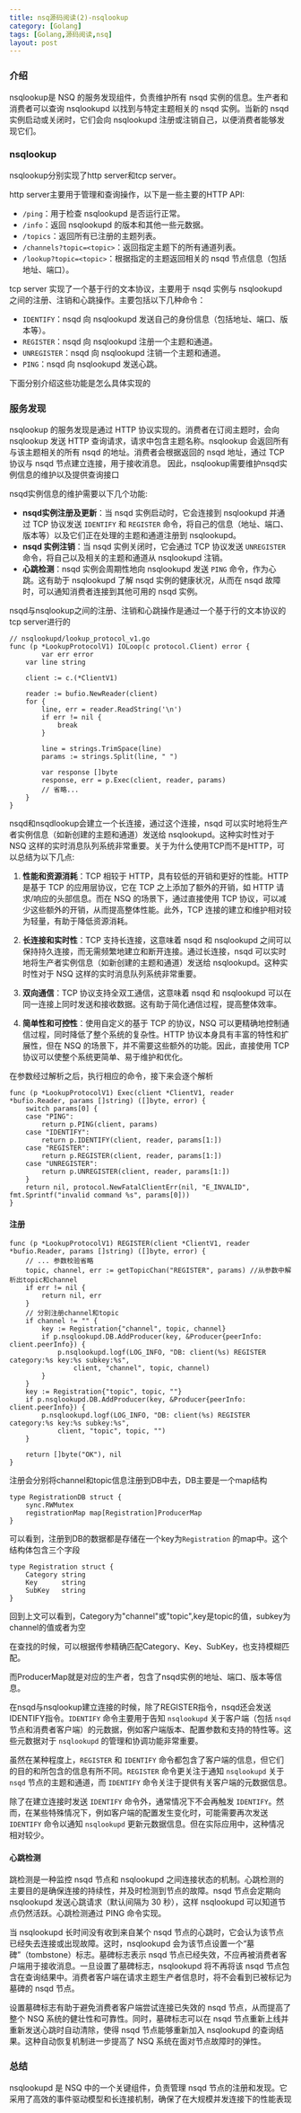```yaml
---
title: nsq源码阅读(2)-nsqlookup
category: [Golang]
tags: [Golang,源码阅读,nsq]
layout: post
---
```


### 介绍

nsqlookup是 NSQ 的服务发现组件，负责维护所有 nsqd 实例的信息。生产者和消费者可以查询 nsqlookupd 以找到与特定主题相关的 nsqd 实例。当新的 nsqd 实例启动或关闭时，它们会向 nsqlookupd 注册或注销自己，以便消费者能够发现它们。

### nsqlookup

nsqlookup分别实现了http server和tcp server。

http server主要用于管理和查询操作，以下是一些主要的HTTP API:

- `/ping`：用于检查 nsqlookupd 是否运行正常。
- `/info`：返回 nsqlookupd 的版本和其他一些元数据。
- `/topics`：返回所有已注册的主题列表。
- `/channels?topic=<topic>`：返回指定主题下的所有通道列表。
- `/lookup?topic=<topic>`：根据指定的主题返回相关的 nsqd 节点信息（包括地址、端口）。

tcp server 实现了一个基于行的文本协议，主要用于 nsqd 实例与 nsqlookupd 之间的注册、注销和心跳操作。主要包括以下几种命令：

- `IDENTIFY`：nsqd 向 nsqlookupd 发送自己的身份信息（包括地址、端口、版本等）。
- `REGISTER`：nsqd 向 nsqlookupd 注册一个主题和通道。
- `UNREGISTER`：nsqd 向 nsqlookupd 注销一个主题和通道。
- `PING`：nsqd 向 nsqlookupd 发送心跳。

下面分别介绍这些功能是怎么具体实现的

### 服务发现

nsqlookup 的服务发现是通过 HTTP 协议实现的。消费者在订阅主题时，会向 nsqlookup 发送 HTTP 查询请求，请求中包含主题名称。nsqlookup 会返回所有与该主题相关的所有 nsqd 的地址。消费者会根据返回的 nsqd 地址，通过 TCP 协议与 nsqd 节点建立连接，用于接收消息。
因此，nsqlookup需要维护nsqd实例信息的维护以及提供查询接口

nsqd实例信息的维护需要以下几个功能:
* **nsqd实例注册及更新**：当 nsqd 实例启动时，它会连接到 nsqlookupd 并通过 TCP 协议发送 `IDENTIFY` 和 `REGISTER` 命令，将自己的信息（地址、端口、版本等）以及它们正在处理的主题和通道注册到 nsqlookupd。
* **nsqd 实例注销**：当 nsqd 实例关闭时，它会通过 TCP 协议发送 `UNREGISTER` 命令，将自己以及相关的主题和通道从 nsqlookupd 注销。
* **心跳检测**：nsqd 实例会周期性地向 nsqlookupd 发送 `PING` 命令，作为心跳。这有助于 nsqlookupd 了解 nsqd 实例的健康状况，从而在 nsqd 故障时，可以通知消费者连接到其他可用的 nsqd 实例。

nsqd与nsqlookup之间的注册、注销和心跳操作是通过一个基于行的文本协议的tcp server进行的

```
// nsqlookupd/lookup_protocol_v1.go
func (p *LookupProtocolV1) IOLoop(c protocol.Client) error {
		var err error
	var line string

	client := c.(*ClientV1)

	reader := bufio.NewReader(client)
	for {
		line, err = reader.ReadString('\n')
		if err != nil {
			break
		}

		line = strings.TrimSpace(line)
		params := strings.Split(line, " ")

		var response []byte
		response, err = p.Exec(client, reader, params)
		// 省略...
	}
}

```

nsqd和nsqdlookup会建立一个长连接，通过这个连接，nsqd 可以实时地将生产者实例信息（如新创建的主题和通道）发送给 nsqlookupd。这种实时性对于 NSQ 这样的实时消息队列系统非常重要。关于为什么使用TCP而不是HTTP，可以总结为以下几点:

1. **性能和资源消耗**：TCP 相较于 HTTP，具有较低的开销和更好的性能。HTTP 是基于 TCP 的应用层协议，它在 TCP 之上添加了额外的开销，如 HTTP 请求/响应的头部信息。而在 NSQ 的场景下，通过直接使用 TCP 协议，可以减少这些额外的开销，从而提高整体性能。此外，TCP 连接的建立和维护相对较为轻量，有助于降低资源消耗。

2. **长连接和实时性**：TCP 支持长连接，这意味着 nsqd 和 nsqlookupd 之间可以保持持久连接，而无需频繁地建立和断开连接。通过长连接，nsqd 可以实时地将生产者实例信息（如新创建的主题和通道）发送给 nsqlookupd。这种实时性对于 NSQ 这样的实时消息队列系统非常重要。

3. **双向通信**：TCP 协议支持全双工通信，这意味着 nsqd 和 nsqlookupd 可以在同一连接上同时发送和接收数据。这有助于简化通信过程，提高整体效率。

4. **简单性和可控性**：使用自定义的基于 TCP 的协议，NSQ 可以更精确地控制通信过程，同时降低了整个系统的复杂性。HTTP 协议本身具有丰富的特性和扩展性，但在 NSQ 的场景下，并不需要这些额外的功能。因此，直接使用 TCP 协议可以使整个系统更简单、易于维护和优化。

在参数经过解析之后，执行相应的命令，接下来会逐个解析

```
func (p *LookupProtocolV1) Exec(client *ClientV1, reader *bufio.Reader, params []string) ([]byte, error) {
	switch params[0] {
	case "PING":
		return p.PING(client, params)
	case "IDENTIFY":
		return p.IDENTIFY(client, reader, params[1:])
	case "REGISTER":
		return p.REGISTER(client, reader, params[1:])
	case "UNREGISTER":
		return p.UNREGISTER(client, reader, params[1:])
	}
	return nil, protocol.NewFatalClientErr(nil, "E_INVALID", fmt.Sprintf("invalid command %s", params[0]))
}
```

#### 注册

```
func (p *LookupProtocolV1) REGISTER(client *ClientV1, reader *bufio.Reader, params []string) ([]byte, error) {
	// ... 参数校验省略
	topic, channel, err := getTopicChan("REGISTER", params) //从参数中解析出topic和channel
	if err != nil {
		return nil, err
	}
	// 分别注册channel和topic
	if channel != "" {
		key := Registration{"channel", topic, channel} 
		if p.nsqlookupd.DB.AddProducer(key, &Producer{peerInfo: client.peerInfo}) {
			p.nsqlookupd.logf(LOG_INFO, "DB: client(%s) REGISTER category:%s key:%s subkey:%s",
				client, "channel", topic, channel)
		}
	}
	key := Registration{"topic", topic, ""}
	if p.nsqlookupd.DB.AddProducer(key, &Producer{peerInfo: client.peerInfo}) {
		p.nsqlookupd.logf(LOG_INFO, "DB: client(%s) REGISTER category:%s key:%s subkey:%s",
			client, "topic", topic, "")
	}

	return []byte("OK"), nil
}
```

注册会分别将channel和topic信息注册到DB中去，DB主要是一个map结构

```
type RegistrationDB struct {
	sync.RWMutex
	registrationMap map[Registration]ProducerMap
}
```

可以看到，注册到DB的数据都是存储在一个key为```Registration``` 的map中。这个结构体包含三个字段

```
type Registration struct {
	Category string
	Key      string
	SubKey   string
}
```

回到上文可以看到，Category为"channel"或"topic",key是topic的值，subkey为channel的值或者为空

在查找的时候，可以根据传参精确匹配Category、Key、SubKey，也支持模糊匹配。

而ProducerMap就是对应的生产者，包含了nsqd实例的地址、端口、版本等信息。

在nsqd与nsqlookup建立连接的时候，除了REGISTER指令，nsqd还会发送IDENTIFY指令。`IDENTIFY` 命令主要用于告知 `nsqlookupd` 关于客户端（包括 `nsqd` 节点和消费者客户端）的元数据，例如客户端版本、配置参数和支持的特性等。这些元数据对于 `nsqlookupd` 的管理和协调功能非常重要。

虽然在某种程度上，`REGISTER` 和 `IDENTIFY` 命令都包含了客户端的信息，但它们的目的和所包含的信息有所不同。`REGISTER` 命令更关注于通知 `nsqlookupd` 关于 `nsqd` 节点的主题和通道，而 `IDENTIFY` 命令关注于提供有关客户端的元数据信息。

除了在建立连接时发送 `IDENTIFY` 命令外，通常情况下不会再触发 `IDENTIFY`。然而，在某些特殊情况下，例如客户端的配置发生变化时，可能需要再次发送 `IDENTIFY` 命令以通知 `nsqlookupd` 更新元数据信息。但在实际应用中，这种情况相对较少。

#### 心跳检测

跳检测是一种监控 nsqd 节点和 nsqlookupd 之间连接状态的机制。心跳检测的主要目的是确保连接的持续性，并及时检测到节点的故障。nsqd 节点会定期向 nsqlookupd 发送心跳请求（默认间隔为 30 秒），这样 nsqlookupd 可以知道节点仍然活跃。心跳检测通过 PING 命令实现。

当 nsqlookupd 长时间没有收到来自某个 nsqd 节点的心跳时，它会认为该节点已经失去连接或出现故障。这时，nsqlookupd 会为该节点设置一个“墓碑”（tombstone）标志。墓碑标志表示 nsqd 节点已经失效，不应再被消费者客户端用于接收消息。一旦设置了墓碑标志，nsqlookupd 将不再将该 nsqd 节点包含在查询结果中。消费者客户端在请求主题生产者信息时，将不会看到已被标记为墓碑的 nsqd 节点。

设置墓碑标志有助于避免消费者客户端尝试连接已失效的 nsqd 节点，从而提高了整个 NSQ 系统的健壮性和可靠性。同时，墓碑标志可以在 nsqd 节点重新上线并重新发送心跳时自动清除，使得 nsqd 节点能够重新加入 nsqlookupd 的查询结果。这种自动恢复机制进一步提高了 NSQ 系统在面对节点故障时的弹性。

### 总结

nsqlookupd 是 NSQ 中的一个关键组件，负责管理 nsqd 节点的注册和发现。它采用了高效的事件驱动模型和长连接机制，确保了在大规模并发连接下的性能表现



